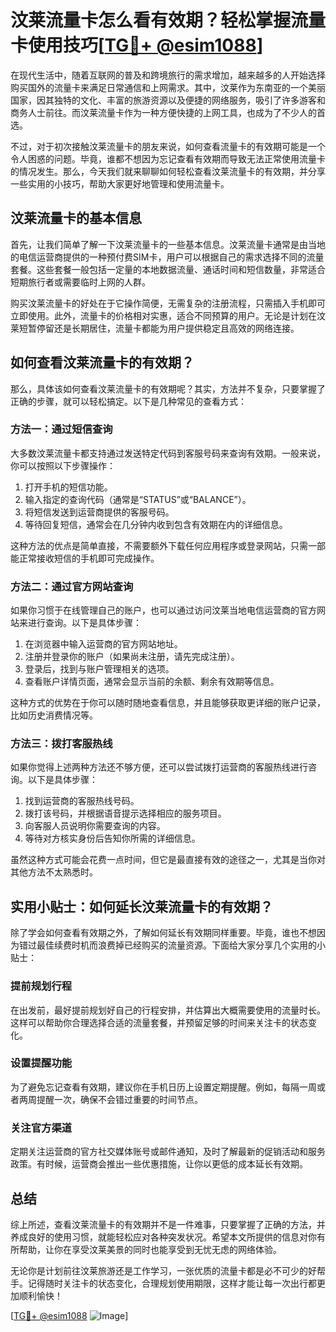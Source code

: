 # 汶莱流量卡怎么看有效期？轻松掌握流量卡使用技巧[[TG💪+ @esim1088](https://t.me/s/esim1088)]

在现代生活中，随着互联网的普及和跨境旅行的需求增加，越来越多的人开始选择购买国外的流量卡来满足日常通信和上网需求。其中，汶莱作为东南亚的一个美丽国家，因其独特的文化、丰富的旅游资源以及便捷的网络服务，吸引了许多游客和商务人士前往。而汶莱流量卡作为一种方便快捷的上网工具，也成为了不少人的首选。

不过，对于初次接触汶莱流量卡的朋友来说，如何查看流量卡的有效期可能是一个令人困惑的问题。毕竟，谁都不想因为忘记查看有效期而导致无法正常使用流量卡的情况发生。那么，今天我们就来聊聊如何轻松查看汶莱流量卡的有效期，并分享一些实用的小技巧，帮助大家更好地管理和使用流量卡。

## 汶莱流量卡的基本信息

首先，让我们简单了解一下汶莱流量卡的一些基本信息。汶莱流量卡通常是由当地的电信运营商提供的一种预付费SIM卡，用户可以根据自己的需求选择不同的流量套餐。这些套餐一般包括一定量的本地数据流量、通话时间和短信数量，非常适合短期旅行者或需要临时上网的人群。

购买汶莱流量卡的好处在于它操作简便，无需复杂的注册流程，只需插入手机即可立即使用。此外，流量卡的价格相对实惠，适合不同预算的用户。无论是计划在汶莱短暂停留还是长期居住，流量卡都能为用户提供稳定且高效的网络连接。

## 如何查看汶莱流量卡的有效期？

那么，具体该如何查看汶莱流量卡的有效期呢？其实，方法并不复杂，只要掌握了正确的步骤，就可以轻松搞定。以下是几种常见的查看方式：

### 方法一：通过短信查询

大多数汶莱流量卡都支持通过发送特定代码到客服号码来查询有效期。一般来说，你可以按照以下步骤操作：

1. 打开手机的短信功能。
2. 输入指定的查询代码（通常是“STATUS”或“BALANCE”）。
3. 将短信发送到运营商提供的客服号码。
4. 等待回复短信，通常会在几分钟内收到包含有效期在内的详细信息。

这种方法的优点是简单直接，不需要额外下载任何应用程序或登录网站，只需一部能正常接收短信的手机即可完成操作。

### 方法二：通过官方网站查询

如果你习惯于在线管理自己的账户，也可以通过访问汶莱当地电信运营商的官方网站来进行查询。以下是具体步骤：

1. 在浏览器中输入运营商的官方网站地址。
2. 注册并登录你的账户（如果尚未注册，请先完成注册）。
3. 登录后，找到与账户管理相关的选项。
4. 查看账户详情页面，通常会显示当前的余额、剩余有效期等信息。

这种方式的优势在于你可以随时随地查看信息，并且能够获取更详细的账户记录，比如历史消费情况等。

### 方法三：拨打客服热线

如果你觉得上述两种方法还不够方便，还可以尝试拨打运营商的客服热线进行咨询。以下是具体步骤：

1. 找到运营商的客服热线号码。
2. 拨打该号码，并根据语音提示选择相应的服务项目。
3. 向客服人员说明你需要查询的内容。
4. 等待对方核实身份后告知你所需的详细信息。

虽然这种方式可能会花费一点时间，但它是最直接有效的途径之一，尤其是当你对其他方法不太熟悉时。

## 实用小贴士：如何延长汶莱流量卡的有效期？

除了学会如何查看有效期之外，了解如何延长有效期同样重要。毕竟，谁也不想因为错过最佳续费时机而浪费掉已经购买的流量资源。下面给大家分享几个实用的小贴士：

### 提前规划行程

在出发前，最好提前规划好自己的行程安排，并估算出大概需要使用的流量时长。这样可以帮助你合理选择合适的流量套餐，并预留足够的时间来关注卡的状态变化。

### 设置提醒功能

为了避免忘记查看有效期，建议你在手机日历上设置定期提醒。例如，每隔一周或者两周提醒一次，确保不会错过重要的时间节点。

### 关注官方渠道

定期关注运营商的官方社交媒体账号或邮件通知，及时了解最新的促销活动和服务政策。有时候，运营商会推出一些优惠措施，让你以更低的成本延长有效期。

## 总结

综上所述，查看汶莱流量卡的有效期并不是一件难事，只要掌握了正确的方法，并养成良好的使用习惯，就能轻松应对各种突发状况。希望本文所提供的信息对你有所帮助，让你在享受汶莱美景的同时也能享受到无忧无虑的网络体验。

无论你是计划前往汶莱旅游还是工作学习，一张优质的流量卡都是必不可少的好帮手。记得随时关注卡的状态变化，合理规划使用期限，这样才能让每一次出行都更加顺利愉快！

[[TG💪+ @esim1088](https://t.me/s/esim1088) ![Image](https://i.postimg.cc/4NQfJmqS/Snipaste-2025-05-13-00-14-12.png)]